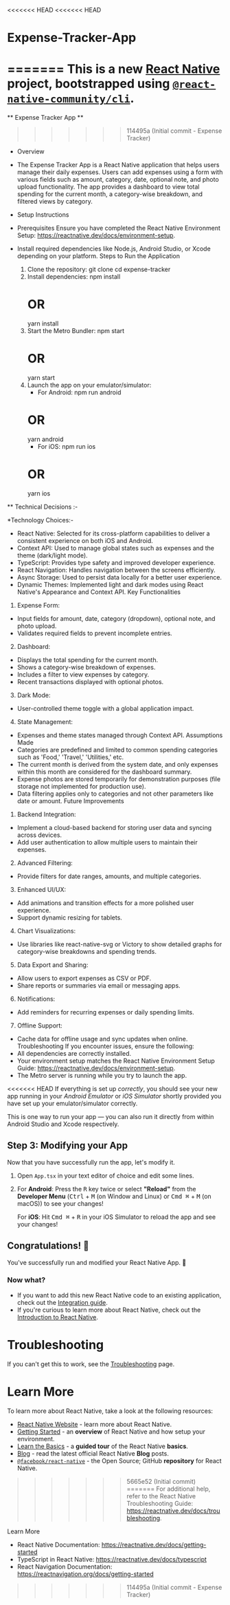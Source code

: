 <<<<<<< HEAD
<<<<<<< HEAD
# Expense-Tracker-App
=======
This is a new [**React Native**](https://reactnative.dev) project, bootstrapped using [`@react-native-community/cli`](https://github.com/react-native-community/cli).
=======
 ** Expense Tracker App **
>>>>>>> 114495a (Initial commit - Expense Tracker)

 - Overview
 
  - The Expense Tracker App is a React Native application that helps users manage their daily    expenses. Users can add expenses using a form with various fields such as amount, category, date, optional note, and photo upload functionality. The app provides a dashboard to view total spending for the current month, a category-wise breakdown, and filtered views by category.

 - Setup Instructions
 
 - Prerequisites
   Ensure you have completed the React Native Environment Setup:
   https://reactnative.dev/docs/environment-setup.

 - Install required dependencies like Node.js, Android Studio, or Xcode depending on your platform.
   Steps to Run the Application
    1. Clone the repository:
       git clone <repository-url>
       cd expense-tracker
    2. Install dependencies:
       npm install
       # OR
       yarn install
    3. Start the Metro Bundler:
       npm start
       # OR
       yarn start
    4. Launch the app on your emulator/simulator:
       - For Android:
       npm run android
       # OR
       yarn android
       - For iOS:
       npm run ios
       # OR
       yarn ios

** Technical Decisions :-

*Technology Choices:- 

- React Native: Selected for its cross-platform capabilities to deliver a consistent experience on both iOS and Android.
- Context API: Used to manage global states such as expenses and the theme (dark/light mode).
- TypeScript: Provides type safety and improved developer experience.
- React Navigation: Handles navigation between the screens efficiently.
- Async Storage: Used to persist data locally for a better user experience.
- Dynamic Themes: Implemented light and dark modes using React Native's Appearance and Context API.
Key Functionalities
1. Expense Form:
- Input fields for amount, date, category (dropdown), optional note, and photo upload.
- Validates required fields to prevent incomplete entries.

2. Dashboard:
- Displays the total spending for the current month.
- Shows a category-wise breakdown of expenses.
- Includes a filter to view expenses by category.
- Recent transactions displayed with optional photos.

3. Dark Mode:
- User-controlled theme toggle with a global application impact.

4. State Management:
- Expenses and theme states managed through Context API.
Assumptions Made
- Categories are predefined and limited to common spending categories such as 'Food,' 'Travel,' 'Utilities,' etc.
- The current month is derived from the system date, and only expenses within this month are considered for the dashboard summary.
- Expense photos are stored temporarily for demonstration purposes (file storage not implemented for production use).
- Data filtering applies only to categories and not other parameters like date or amount.
Future Improvements
1. Backend Integration:
- Implement a cloud-based backend for storing user data and syncing across devices.
- Add user authentication to allow multiple users to maintain their expenses.

2. Advanced Filtering:
- Provide filters for date ranges, amounts, and multiple categories.

3. Enhanced UI/UX:
- Add animations and transition effects for a more polished user experience.
- Support dynamic resizing for tablets.

4. Chart Visualizations:
- Use libraries like react-native-svg or Victory to show detailed graphs for category-wise breakdowns and spending trends.

5. Data Export and Sharing:
- Allow users to export expenses as CSV or PDF.
- Share reports or summaries via email or messaging apps.

6. Notifications:
- Add reminders for recurring expenses or daily spending limits.

7. Offline Support:
- Cache data for offline usage and sync updates when online.
Troubleshooting
If you encounter issues, ensure the following:
- All dependencies are correctly installed.
- Your environment setup matches the React Native Environment Setup Guide: https://reactnative.dev/docs/environment-setup.
- The Metro server is running while you try to launch the app.

<<<<<<< HEAD
If everything is set up _correctly_, you should see your new app running in your _Android Emulator_ or _iOS Simulator_ shortly provided you have set up your emulator/simulator correctly.

This is one way to run your app — you can also run it directly from within Android Studio and Xcode respectively.

## Step 3: Modifying your App

Now that you have successfully run the app, let's modify it.

1. Open `App.tsx` in your text editor of choice and edit some lines.
2. For **Android**: Press the <kbd>R</kbd> key twice or select **"Reload"** from the **Developer Menu** (<kbd>Ctrl</kbd> + <kbd>M</kbd> (on Window and Linux) or <kbd>Cmd ⌘</kbd> + <kbd>M</kbd> (on macOS)) to see your changes!

   For **iOS**: Hit <kbd>Cmd ⌘</kbd> + <kbd>R</kbd> in your iOS Simulator to reload the app and see your changes!

## Congratulations! :tada:

You've successfully run and modified your React Native App. :partying_face:

### Now what?

- If you want to add this new React Native code to an existing application, check out the [Integration guide](https://reactnative.dev/docs/integration-with-existing-apps).
- If you're curious to learn more about React Native, check out the [Introduction to React Native](https://reactnative.dev/docs/getting-started).

# Troubleshooting

If you can't get this to work, see the [Troubleshooting](https://reactnative.dev/docs/troubleshooting) page.

# Learn More

To learn more about React Native, take a look at the following resources:

- [React Native Website](https://reactnative.dev) - learn more about React Native.
- [Getting Started](https://reactnative.dev/docs/environment-setup) - an **overview** of React Native and how setup your environment.
- [Learn the Basics](https://reactnative.dev/docs/getting-started) - a **guided tour** of the React Native **basics**.
- [Blog](https://reactnative.dev/blog) - read the latest official React Native **Blog** posts.
- [`@facebook/react-native`](https://github.com/facebook/react-native) - the Open Source; GitHub **repository** for React Native.
>>>>>>> 5665e52 (Initial commit)
=======
For additional help, refer to the React Native Troubleshooting Guide: https://reactnative.dev/docs/troubleshooting.

Learn More
- React Native Documentation: https://reactnative.dev/docs/getting-started
- TypeScript in React Native: https://reactnative.dev/docs/typescript
- React Navigation Documentation: https://reactnavigation.org/docs/getting-started
>>>>>>> 114495a (Initial commit - Expense Tracker)
